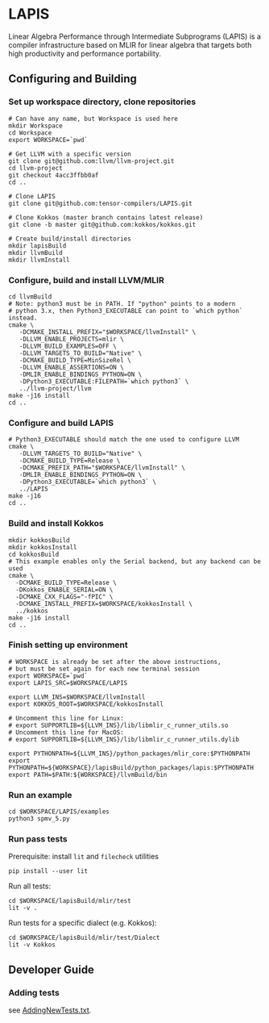# LAPIS

Linear Algebra Performance through Intermediate Subprograms (LAPIS) is a compiler infrastructure based on MLIR for linear algebra that targets both high productivity and performance portability.

## Configuring and Building

### Set up workspace directory, clone repositories
```
# Can have any name, but Workspace is used here
mkdir Workspace
cd Workspace
export WORKSPACE=`pwd`

# Get LLVM with a specific version
git clone git@github.com:llvm/llvm-project.git
cd llvm-project
git checkout 4acc3ffbb0af
cd ..

# Clone LAPIS
git clone git@github.com:tensor-compilers/LAPIS.git

# Clone Kokkos (master branch contains latest release)
git clone -b master git@github.com:kokkos/kokkos.git

# Create build/install directories
mkdir lapisBuild
mkdir llvmBuild
mkdir llvmInstall
```
### Configure, build and install LLVM/MLIR
```
cd llvmBuild
# Note: python3 must be in PATH. If "python" points to a modern
# python 3.x, then Python3_EXECUTABLE can point to `which python` instead.
cmake \
   -DCMAKE_INSTALL_PREFIX="$WORKSPACE/llvmInstall" \
   -DLLVM_ENABLE_PROJECTS=mlir \
   -DLLVM_BUILD_EXAMPLES=OFF \
   -DLLVM_TARGETS_TO_BUILD="Native" \
   -DCMAKE_BUILD_TYPE=MinSizeRel \
   -DLLVM_ENABLE_ASSERTIONS=ON \
   -DMLIR_ENABLE_BINDINGS_PYTHON=ON \
   -DPython3_EXECUTABLE:FILEPATH=`which python3` \
   ../llvm-project/llvm
make -j16 install
cd ..
```
### Configure and build LAPIS
```
# Python3_EXECUTABLE should match the one used to configure LLVM
cmake \
   -DLLVM_TARGETS_TO_BUILD="Native" \
   -DCMAKE_BUILD_TYPE=Release \
   -DCMAKE_PREFIX_PATH="$WORKSPACE/llvmInstall" \
   -DMLIR_ENABLE_BINDINGS_PYTHON=ON \
   -DPython3_EXECUTABLE=`which python3` \
   ../LAPIS
make -j16
cd ..
```

### Build and install Kokkos
```
mkdir kokkosBuild
mkdir kokkosInstall
cd kokkosBuild
# This example enables only the Serial backend, but any backend can be used
cmake \
  -DCMAKE_BUILD_TYPE=Release \
  -DKokkos_ENABLE_SERIAL=ON \
  -DCMAKE_CXX_FLAGS="-fPIC" \
  -DCMAKE_INSTALL_PREFIX=$WORKSPACE/kokkosInstall \
  ../kokkos
make -j16 install
cd ..
```

### Finish setting up environment
```
# WORKSPACE is already be set after the above instructions,
# but must be set again for each new terminal session
export WORKSPACE=`pwd`
export LAPIS_SRC=$WORKSPACE/LAPIS

export LLVM_INS=$WORKSPACE/llvmInstall
export KOKKOS_ROOT=$WORKSPACE/kokkosInstall

# Uncomment this line for Linux:
# export SUPPORTLIB=${LLVM_INS}/lib/libmlir_c_runner_utils.so
# Uncomment this line for MacOS:
# export SUPPORTLIB=${LLVM_INS}/lib/libmlir_c_runner_utils.dylib

export PYTHONPATH=${LLVM_INS}/python_packages/mlir_core:$PYTHONPATH
export PYTHONPATH=${WORKSPACE}/lapisBuild/python_packages/lapis:$PYTHONPATH
export PATH=$PATH:${WORKSPACE}/llvmBuild/bin
```
### Run an example
```
cd $WORKSPACE/LAPIS/examples
python3 spmv_5.py
```
### Run pass tests
Prerequisite: install ``lit`` and ``filecheck`` utilities
```
pip install --user lit
```
Run all tests:
```
cd $WORKSPACE/lapisBuild/mlir/test
lit -v .
```
Run tests for a specific dialect (e.g. Kokkos):
```
cd $WORKSPACE/lapisBuild/mlir/test/Dialect
lit -v Kokkos
```

<!--
TODO: for when torch-mlir support is restored

#export TORCH_MLIR_SRC=/home/knliege/dev/llvm-kokkos/torch-mlir-kokkos
#export TORCH_MLIR_INS=/home/knliege/local/torch-mlir
#export PYTHONPATH=${TORCH_MLIR_INS}/python_packages/torch_mlir:$PYTHONPATH
-->

## Developer Guide
### Adding tests
see [AddingNewTests.txt](mlir/tests/AddingNewTests.txt).
